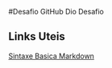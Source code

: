 #Desafio GitHub Dio
Desafio
## Links Uteis
[Sintaxe Basica Markdown](https://web.dio.me/lab/criando-seu-primeiro-repositorio-no-github-para-compartilhar-seu-progresso/learning/e714fb1c-4990-4c47-99a5-d97703e40b4d)
